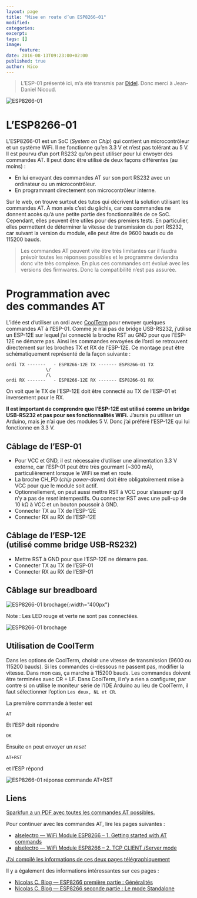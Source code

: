 ```yaml
---
layout: page
title: "Mise en route d’un ESP8266-01"
modified:
categories:
excerpt:
tags: []
image:
     feature:
date: 2016-08-13T09:23:00+02:00
published: true
author: Nico
---
```



> L’ESP-01 présenté ici, m’a été transmis par [Didel][0]. Donc merci à Jean-Daniel Nicoud.


![ESP8266-01](/files/2016-08-13-esp8266-01/esp8266-01.jpg)

# L’ESP8266-01

L’ESP8266-01 est un SoC (*System on Chip*) qui contient un microcontrôleur et un système WiFi. Il ne fonctionne qu’en 3.3 V et n’est pas tolérant au 5 V. Il est pourvu d’un port RS232 qu’on peut utiliser pour lui envoyer des commandes AT. Il peut donc être utilisé de deux façons différentes (au moins) :

- En lui envoyant des commandes AT sur son port RS232 avec un ordinateur ou un microcontrôleur.
- En programmant directement son microcontrôleur interne.

Sur le web, on trouve surtout des tutos qui décrivent la solution utilisant les commandes AT. À mon avis c’est du gâchis, car ces commandes ne donnent accès qu’à une petite partie des fonctionnalités de ce SoC. Cependant, elles peuvent être utiles pour des premiers tests. En particulier, elles permettent de déterminer la vitesse de transmission du port RS232, car suivant la version du module, elle peut être de 9600 bauds ou de 115200 bauds.

> Les commandes AT peuvent vite être très limitantes car il faudra prévoir toutes les réponses possibles et le programme deviendra donc vite très complexe. En plus ces commandes ont évolué avec les versions des firmwares. Donc la compatibilité n’est pas assurée.


# Programmation avec des commandes AT

L’idée est d’utiliser un ordi avec [CoolTerm][1] pour envoyer quelques commandes AT à l’ESP-01. Comme je n’ai pas de bridge USB-RS232, j’utilise un ESP-12E sur lequel j’ai connecté la broche RST au GND pour que l’ESP-12E ne démarre pas. Ainsi les commandes envoyées de l’ordi se retrouvent directement sur les broches TX et RX de l’ESP-12E. Ce montage peut être schématiquement représenté de la façon suivante :

````
ordi TX -------   - ESP8266-12E TX ------- ESP8266-01 TX
               \/
               /\
ordi RX -------   - ESP8266-12E RX ------- ESP8266-01 RX
````

On voit que le TX de l’ESP-12E doit être connecté au TX de l’ESP-01 et inversement pour le RX.

**Il est important de comprendre que l’ESP-12E est utilisé comme un bridge USB-RS232 et pas pour ses fonctionnalités WiFi.** J’aurais pu utiliser un Arduino, mais je n’ai que des modules 5 V. Donc j’ai préféré l’ESP-12E qui lui fonctionne en 3.3 V.

## Câblage de l’ESP-01

- Pour VCC et GND, il est nécessaire d’utiliser une alimentation 3.3 V externe, car l’ESP-01 peut être très gourmant (~300 mA), particulièrement lorsque le WiFi se met en route.
- La broche CH_PD (*chip power-down*) doit être obligatoirement mise à VCC pour que le module soit actif.
- Optionnellement, on peut aussi mettre RST à VCC pour s’assurer qu’il n’y a pas de *reset* intempestifs. Ou connecter RST avec une pull-up de 10 kΩ à VCC et un bouton poussoir à GND.
- Connecter TX au TX de l’ESP-12E
- Connecter RX au RX de l’ESP-12E

## Câblage de l’ESP-12E<br/>(utilisé comme bridge USB-RS232)

- Mettre RST à GND pour que l’ESP-12E ne démarre pas.
- Connecter TX au TX de l’ESP-01
- Connecter RX au RX de l’ESP-01

## Câblage sur breadboard

![ESP8266-01 brochage](/files/2015-05-28-pinouts/images/esp8266-01_pinout.jpg){:width="400px"}

Note : Les LED rouge et verte ne sont pas connectées.

![ESP8266-01 brochage](/files/2016-08-13-esp8266-01/esp8266-01_montage_commandes_AT_lowres.jpg)

## Utilisation de CoolTerm

Dans les options de CoolTerm, choisir une vitesse de transmission (9600 ou 115200 bauds). Si les commandes ci-dessous ne passent pas, modifier la vitesse. Dans mon cas, ça marche à 115200 bauds. Les commandes doivent être terminées avec CR + LF. Dans CoolTerm, il n’y a rien a configurer, par contre si on utilise le moniteur série de l’IDE Arduino au lieu de CoolTerm, il faut sélectionner l’option `Les deux, NL et CR`.

La première commande à tester est

    AT

Et l’ESP doit répondre

    OK

Ensuite on peut envoyer un *reset*

    AT+RST

et l’ESP répond

![ESP8266-01 réponse commande AT+RST](/files/2016-08-13-esp8266-01/coolterm-esp01_1.png)

## Liens

[Sparkfun a un PDF avec toutes les commandes AT possibles.][2]

Pour continuer avec les commandes AT, lire les pages suivantes :

- [alselectro — WiFi Module ESP8266 – 1. Getting started with AT commands][3]
- [alselectro — WiFi Module ESP8266 – 2. TCP CLIENT /Server mode][4]

[J’ai compilé les informations de ces deux pages télégraphiquement](/files/2016-08-13-esp8266-01/esp_commandes_at_utiles.md)

Il y a également des informations intéressantes sur ces pages :

- [Nicolas C. Blog — ESP8266 première partie : Généralités][5]
- [Nicolas C. Blog — ESP8266 seconde partie : Le mode Standalone][6]

<!--

{% highlight C++ %}

{% endhighlight %}

-->

[0]: http://didel.com/
[1]: http://freeware.the-meiers.org/
[2]: https://cdn.sparkfun.com/assets/learn_tutorials/4/0/3/4A-ESP8266__AT_Instruction_Set__EN_v0.30.pdf
[3]: https://alselectro.wordpress.com/2015/05/05/wifi-module-esp8266-1-getting-started-with-at-commands/
[4]: https://alselectro.wordpress.com/2015/05/13/wifi-module-esp8266-2-tcp-client-server-mode/
[5]: http://blog.nicolasc.eu/esp8266-premiere-partie-generalites/
[6]: http://blog.nicolasc.eu/esp8266-seconde-partie-le-mode-standalone/
[7]: https://www.hackster.io/rayburne/esp8266-01-using-arduino-ide-67a124
